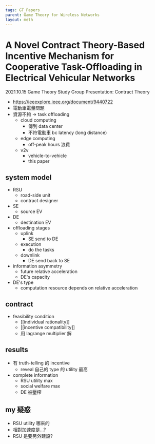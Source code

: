 ```yaml
---
tags: GT_Papers
parent: Game Theory for Wireless Networks
layout: meth
---
```

# A Novel Contract Theory-Based Incentive Mechanism for Cooperative Task-Offloading in Electrical Vehicular Networks

2021.10.15 Game Theory Study Group  Presentation: Contract Theory

- https://ieeexplore.ieee.org/document/9440722
- 電動車電量問題
- 資源不夠 → task offloading
	- cloud computing
		- 傳到 data center
		- 不符電動車 bc latency (long distance)
	- edge computing
		- off-peak hours 浪費
	- v2v
		- vehicle-to-vehicle
		- this paper

## system model
- RSU
	- road-side unit
	- contract designer
- SE
	- source EV
- DE
	- destination EV
- offloading stages
	- uplink
		- SE send to DE
	- execution
		- do the tasks
	- downlink
		- DE send back to SE
- information asymmetry
	- future relative acceleration
	- DE's capacity
- DE's type
	- computation resource depends on relative acceleration

## contract
- feasibility condition
	- [[individual rationality]]
	- [[incentive compatibility]]
	- 用 lagrange multiplier 解

## results
- 有 truth-telling 的 incentive
	- reveal 自己的 type 的 utility 最高
- complete information
	- RSU utility max
	- social welfare max
	- DE 被壓榨

## my 疑惑
- RSU utility 哪來的
- 相對加速度是...?
- RSU 是要另外建設?